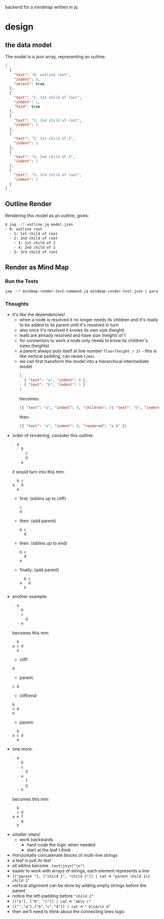 backend for a mindmap written in jq

# design

## the data model

The model is a json array, representing an outline:

```json
[
  {
    "text": "0: outline root",
    "indent": 0,
    "select": true
  },
  {
    "text": "1: 1st child of root",
    "indent": 1,
    "fold": true
  },
  {
    "text": "2: 2nd child of root",
    "indent": 1
  },
  {
    "text": "3: 1st child of 2",
    "indent": 2
  },
  {
    "text": "4: 2nd child of 2",
    "indent": 2
  },
  {
    "text": "5: 3rd child of root",
    "indent": 1
  }
]
```

## Outline Render

Rendering this model as an outline, gives:

```sh
$ jaq -rf outline.jq model.json
- 0: outline root
  - 1: 1st child of root
  - 2: 2nd child of root
    - 3: 1st child of 2
    - 4: 2nd child of 2
  - 5: 3rd child of root
```

## Render as Mind Map

### Run the Tests

```sh
jaq -rf mindmap-render-test-command.jq mindmap-render-test.json | parallel
```

### Thoughts

- it's like the dependencies!
  - when a node is resolved it no longer needs its children and it's ready to be added to its parent until it's resolved in turn
  - also once it's resolved it knows its own size (height)
  - leafs are already resolved and have size (height) of 1
  - for connectors to work a node only needs to know its children's sizes (heights)
  - a parent always puts itself at line number `floor(height / 2)` - this is like vertical padding, can reuse `times`
  - we can first transform the model into a hierarchical intermediate model
    ```json
    [
      { "text": "a", "indent": 0 },
      { "text": "b", "indent": 1 }
    ]
    ```
    becomes:
    ```json
    [{ "text": "a", "indent": 0, "children": [{ "text": "b", "indent": 1 }] }]
    ```
    then:
    ```json
    [{ "text": "a", "indent": 0, "rendered": "a b" }]
    ```
- order of rendering; consider this outline:
  ```md
  - a
    - b
      - c
      - d
    - e
  ```
  it would turn into this mm:
  ```
    b c
  a   d
    e
  ```
  - first: (siblins up to cliff)
    ```
    c
    d
    ```
  - then: (add parent)
    ```
    b c
      d
    ```
  - then: (siblins up to end)
    ```
    b c
      d
    e
    ```
  - finally: (add parent)
    ```
      b c
    a   d
      e
    ```
- another example:
  ```md
  - a
    - b
    - c
      - d
    - e
  ```
  becomes this mm:
  ```
    b
  a c d
    e
  ```
  - cliff:
  ```
  d
  ```
  - parent:
  ```
  c d
  ```
  - cliff/end:
  ```
  b
  c d
  e
  ```
  - parent:
  ```
    b
  a c d
    e
  ```
- one more:
  ```md
  - a
    - b
    - c
      - d
    - e
      - f
      - g
    - h
  ```
  becomes this mm:
  ```
    b
    c d
  a e f
      g
    h
  ```
- smaller steps!
  - work backwards
    - hard-code the logic when needed
    - start at the leaf I think
- Horizontally concatenate blocks of multi-line strings
- a leaf is just its text
- all siblins become `.text|join("\n")`
- easier to work with arrays of strings, each element represents a line
- `[["parent "], ["child 1", "child 2"]] | cat` -> `"parent child 1\n child 2"`
- vertical alignment can be done by adding empty strings before the parent
- notice the left-padding before `"child 2"`
- `[["a"], ["b", "c"]] | cat` -> `"ab\n c"`
- `[["","a"],["b","c","d"]] | cat` -> `" b\nac\n d"`
- then we'll need to think about the connecting lines logic
